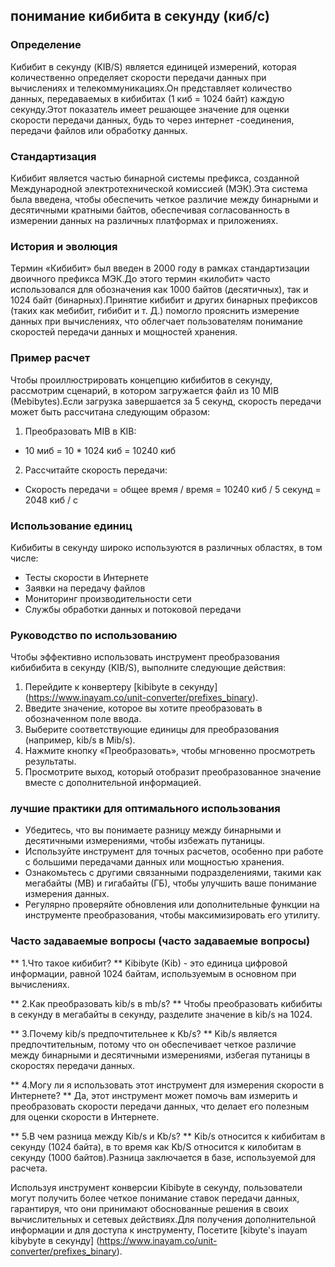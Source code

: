 ## понимание кибибита в секунду (киб/с)

### Определение
Кибибит в секунду (KIB/S) является единицей измерений, которая количественно определяет скорости передачи данных при вычислениях и телекоммуникациях.Он представляет количество данных, передаваемых в кибибитах (1 киб = 1024 байт) каждую секунду.Этот показатель имеет решающее значение для оценки скорости передачи данных, будь то через интернет -соединения, передачи файлов или обработку данных.

### Стандартизация
Кибибит является частью бинарной системы префикса, созданной Международной электротехнической комиссией (МЭК).Эта система была введена, чтобы обеспечить четкое различие между бинарными и десятичными кратными байтов, обеспечивая согласованность в измерении данных на различных платформах и приложениях.

### История и эволюция
Термин «Кибибит» был введен в 2000 году в рамках стандартизации двоичного префикса МЭК.До этого термин «килобит» часто использовался для обозначения как 1000 байтов (десятичных), так и 1024 байт (бинарных).Принятие кибибит и других бинарных префиксов (таких как мебибит, гибибит и т. Д.) помогло прояснить измерение данных при вычислениях, что облегчает пользователям понимание скоростей передачи данных и мощностей хранения.

### Пример расчет
Чтобы проиллюстрировать концепцию кибибитов в секунду, рассмотрим сценарий, в котором загружается файл из 10 MIB (Mebibytes).Если загрузка завершается за 5 секунд, скорость передачи может быть рассчитана следующим образом:

1. Преобразовать MIB в KIB:
- 10 миб = 10 * 1024 киб = 10240 киб
2. Рассчитайте скорость передачи:
- Скорость передачи = общее время / время = 10240 киб / 5 секунд = 2048 киб / с

### Использование единиц
Кибибиты в секунду широко используются в различных областях, в том числе:
- Тесты скорости в Интернете
- Заявки на передачу файлов
- Мониторинг производительности сети
- Службы обработки данных и потоковой передачи

### Руководство по использованию
Чтобы эффективно использовать инструмент преобразования кибибибита в секунду (KIB/S), выполните следующие действия:
1. Перейдите к конвертеру [kibibyte в секунду] (https://www.inayam.co/unit-converter/prefixes_binary).
2. Введите значение, которое вы хотите преобразовать в обозначенном поле ввода.
3. Выберите соответствующие единицы для преобразования (например, kib/s в Mib/s).
4. Нажмите кнопку «Преобразовать», чтобы мгновенно просмотреть результаты.
5. Просмотрите выход, который отобразит преобразованное значение вместе с дополнительной информацией.

### лучшие практики для оптимального использования
- Убедитесь, что вы понимаете разницу между бинарными и десятичными измерениями, чтобы избежать путаницы.
- Используйте инструмент для точных расчетов, особенно при работе с большими передачами данных или мощностью хранения.
- Ознакомьтесь с другими связанными подразделениями, такими как мегабайты (MB) и гигабайты (ГБ), чтобы улучшить ваше понимание измерения данных.
- Регулярно проверяйте обновления или дополнительные функции на инструменте преобразования, чтобы максимизировать его утилиту.

### Часто задаваемые вопросы (часто задаваемые вопросы)

** 1.Что такое кибибит? **
Kibibyte (Kib) - это единица цифровой информации, равной 1024 байтам, используемым в основном при вычислениях.

** 2.Как преобразовать kib/s в mb/s? **
Чтобы преобразовать кибибиты в секунду в мегабайты в секунду, разделите значение в kib/s на 1024.

** 3.Почему kib/s предпочтительнее к Kb/s? **
Kib/s является предпочтительным, потому что он обеспечивает четкое различие между бинарными и десятичными измерениями, избегая путаницы в скоростях передачи данных.

** 4.Могу ли я использовать этот инструмент для измерения скорости в Интернете? **
Да, этот инструмент может помочь вам измерить и преобразовать скорости передачи данных, что делает его полезным для оценки скорости в Интернете.

** 5.В чем разница между Kib/s и Kb/s? **
Kib/s относится к кибибитам в секунду (1024 байта), в то время как Kb/S относится к килобитам в секунду (1000 байтов).Разница заключается в базе, используемой для расчета.

Используя инструмент конверсии Kibibyte в секунду, пользователи могут получить более четкое понимание ставок передачи данных, гарантируя, что они принимают обоснованные решения в своих вычислительных и сетевых действиях.Для получения дополнительной информации и для доступа к инструменту, Посетите [kibyte's inayam kibybyte в секунду] (https://www.inayam.co/unit-converter/prefixes_binary).